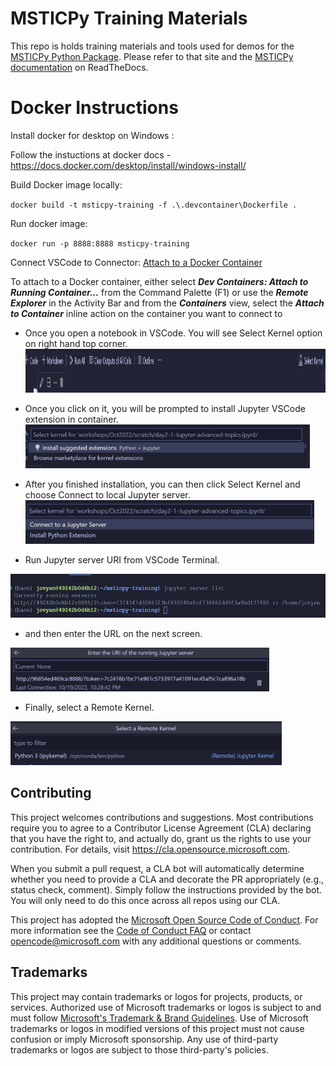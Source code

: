 # MSTICPy Training Materials

This repo is holds training materials and tools used for demos for the
[MSTICPy Python Package](https://github.com/microsoft/msticpy).
Please refer to that site and the [MSTICPy documentation](https://msticpy.readthedocs.io/) on
ReadTheDocs.


# Docker Instructions

Install docker for desktop on Windows : 

Follow the instuctions at docker docs - https://docs.docker.com/desktop/install/windows-install/

Build Docker image locally:

`docker build -t msticpy-training -f .\.devcontainer\Dockerfile .`

Run docker image:

`docker run -p 8888:8888 msticpy-training`

Connect VSCode to Connector: [Attach to a Docker Container](https://code.visualstudio.com/docs/remote/attach-container)

To attach to a Docker container, either select ***Dev Containers: Attach to Running Container...*** from the Command Palette (F1) or use the ***Remote Explorer*** in the Activity Bar and from the ***Containers*** view, select the ***Attach to Container*** inline action on the container you want to connect to

- Once you open a notebook in VSCode. You will see Select Kernel option on right hand top corner.
<img src="./workshops/Oct2022/media/Docker-01-Select-kernel.png"
alt="Docker Select Kernel"
title="Docker Select Kernel" height="70" />

- Once you click on it, you will be prompted to install Jupyter VSCode extension in container.
<img src="./workshops/Oct2022/media/Docker-02-Install-VSCode-Extension.png"
alt="Install VSCode extension"
title="Install VSCode extension" height="70" />

- After you finished installation, you can then click Select Kernel and choose Connect to local Jupyter server.
<img src="./workshops/Oct2022/media/Docker-03-Connect-to-Jupyter.png"
alt="Connect to Jupyter"
title="Connect to Jupyter" height="70" />

- Run Jupyter server URI from VSCode Terminal.

<img src="./workshops/Oct2022/media/Docker-04-Retrieve-Server-URL.png"
alt="Retrieve Server URL"
title="Retrieve Server URL" height="70" />

- and then enter the URL on the next screen.

<img src="./workshops/Oct2022/media/Docker-05-Enter-URI.png"
alt="Enter URI"
title="Enter URI" height="70" />

- Finally, select a Remote Kernel.

<img src="./workshops/Oct2022/media/Docker-06-Remote-Kernel.png"
alt="Remote Kernel"
title="Remote Kernel" height="70" />

## Contributing

This project welcomes contributions and suggestions.  Most contributions require you to agree to a
Contributor License Agreement (CLA) declaring that you have the right to, and actually do, grant us
the rights to use your contribution. For details, visit https://cla.opensource.microsoft.com.

When you submit a pull request, a CLA bot will automatically determine whether you need to provide
a CLA and decorate the PR appropriately (e.g., status check, comment). Simply follow the instructions
provided by the bot. You will only need to do this once across all repos using our CLA.

This project has adopted the [Microsoft Open Source Code of Conduct](https://opensource.microsoft.com/codeofconduct/).
For more information see the [Code of Conduct FAQ](https://opensource.microsoft.com/codeofconduct/faq/) or
contact [opencode@microsoft.com](mailto:opencode@microsoft.com) with any additional questions or comments.

## Trademarks

This project may contain trademarks or logos for projects, products, or services. Authorized use of Microsoft
trademarks or logos is subject to and must follow
[Microsoft's Trademark & Brand Guidelines](https://www.microsoft.com/en-us/legal/intellectualproperty/trademarks/usage/general).
Use of Microsoft trademarks or logos in modified versions of this project must not cause confusion or imply Microsoft sponsorship.
Any use of third-party trademarks or logos are subject to those third-party's policies.
